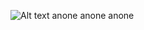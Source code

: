 ![Alt text](https://c.tenor.com/aDoyxVpnEZYAAAAi/kurumimaster.gif?raw=true "Optional Title")
anone anone anone
